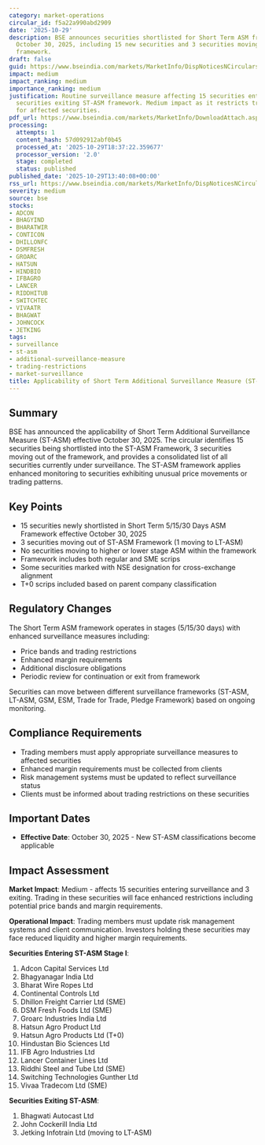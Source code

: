 ```yaml
---
category: market-operations
circular_id: f5a22a990abd2909
date: '2025-10-29'
description: BSE announces securities shortlisted for Short Term ASM framework effective
  October 30, 2025, including 15 new securities and 3 securities moving out of the
  framework.
draft: false
guid: https://www.bseindia.com/markets/MarketInfo/DispNoticesNCirculars.aspx?Noticeid={8FC4E06A-FD21-4029-9CC8-162F809DE395}&noticeno=20251029-54&dt=10/29/2025&icount=54&totcount=60&flag=0
impact: medium
impact_ranking: medium
importance_ranking: medium
justification: Routine surveillance measure affecting 15 securities entering and 3
  securities exiting ST-ASM framework. Medium impact as it restricts trading flexibility
  for affected securities.
pdf_url: https://www.bseindia.com/markets/MarketInfo/DownloadAttach.aspx?id=20251029-54&attachedId=345c2148-eb2e-4f3c-8943-a4cfacac8be6
processing:
  attempts: 1
  content_hash: 57d092912abf0b45
  processed_at: '2025-10-29T18:37:22.359677'
  processor_version: '2.0'
  stage: completed
  status: published
published_date: '2025-10-29T13:40:08+00:00'
rss_url: https://www.bseindia.com/markets/MarketInfo/DispNoticesNCirculars.aspx?Noticeid={8FC4E06A-FD21-4029-9CC8-162F809DE395}&noticeno=20251029-54&dt=10/29/2025&icount=54&totcount=60&flag=0
severity: medium
source: bse
stocks:
- ADCON
- BHAGYIND
- BHARATWIR
- CONTICON
- DHILLONFC
- DSMFRESH
- GROARC
- HATSUN
- HINDBIO
- IFBAGRO
- LANCER
- RIDDHITUB
- SWITCHTEC
- VIVAATR
- BHAGWAT
- JOHNCOCK
- JETKING
tags:
- surveillance
- st-asm
- additional-surveillance-measure
- trading-restrictions
- market-surveillance
title: Applicability of Short Term Additional Surveillance Measure (ST-ASM)
---
```


## Summary

BSE has announced the applicability of Short Term Additional Surveillance Measure (ST-ASM) effective October 30, 2025. The circular identifies 15 securities being shortlisted into the ST-ASM Framework, 3 securities moving out of the framework, and provides a consolidated list of all securities currently under surveillance. The ST-ASM framework applies enhanced monitoring to securities exhibiting unusual price movements or trading patterns.

## Key Points

- 15 securities newly shortlisted in Short Term 5/15/30 Days ASM Framework effective October 30, 2025
- 3 securities moving out of ST-ASM Framework (1 moving to LT-ASM)
- No securities moving to higher or lower stage ASM within the framework
- Framework includes both regular and SME scrips
- Some securities marked with NSE designation for cross-exchange alignment
- T+0 scrips included based on parent company classification

## Regulatory Changes

The Short Term ASM framework operates in stages (5/15/30 days) with enhanced surveillance measures including:

- Price bands and trading restrictions
- Enhanced margin requirements
- Additional disclosure obligations
- Periodic review for continuation or exit from framework

Securities can move between different surveillance frameworks (ST-ASM, LT-ASM, GSM, ESM, Trade for Trade, Pledge Framework) based on ongoing monitoring.

## Compliance Requirements

- Trading members must apply appropriate surveillance measures to affected securities
- Enhanced margin requirements must be collected from clients
- Risk management systems must be updated to reflect surveillance status
- Clients must be informed about trading restrictions on these securities

## Important Dates

- **Effective Date**: October 30, 2025 - New ST-ASM classifications become applicable

## Impact Assessment

**Market Impact**: Medium - affects 15 securities entering surveillance and 3 exiting. Trading in these securities will face enhanced restrictions including potential price bands and margin requirements.

**Operational Impact**: Trading members must update risk management systems and client communication. Investors holding these securities may face reduced liquidity and higher margin requirements.

**Securities Entering ST-ASM Stage I**:
1. Adcon Capital Services Ltd
2. Bhagyanagar India Ltd
3. Bharat Wire Ropes Ltd
4. Continental Controls Ltd
5. Dhillon Freight Carrier Ltd (SME)
6. DSM Fresh Foods Ltd (SME)
7. Groarc Industries India Ltd
8. Hatsun Agro Product Ltd
9. Hatsun Agro Products Ltd (T+0)
10. Hindustan Bio Sciences Ltd
11. IFB Agro Industries Ltd
12. Lancer Container Lines Ltd
13. Riddhi Steel and Tube Ltd (SME)
14. Switching Technologies Gunther Ltd
15. Vivaa Tradecom Ltd (SME)

**Securities Exiting ST-ASM**:
1. Bhagwati Autocast Ltd
2. John Cockerill India Ltd
3. Jetking Infotrain Ltd (moving to LT-ASM)